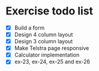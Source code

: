 # Exercise todo list

- [x] Build a form
- [x] Design 4 column layout
- [x] Design 3 column layout
- [x] Make Telstra page responsive
- [x] Calculator implementation
- [x] ex-23, ex-24, ex-25 and ex-26
